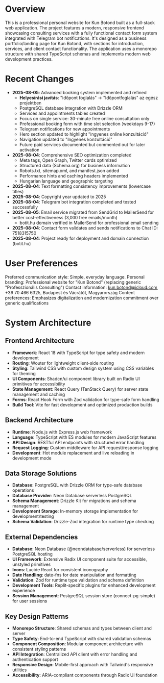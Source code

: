 # Overview

This is a professional personal website for Kun Botond built as a full-stack web application. The project features a modern, responsive frontend showcasing consulting services with a fully functional contact form system integrated with Telegram bot notifications. It's designed as a business portfolio/landing page for Kun Botond, with sections for introduction, services, and client contact functionality. The application uses a monorepo structure with shared TypeScript schemas and implements modern web development practices.

# Recent Changes
- **2025-08-05**: Advanced booking system implemented and refined
  - **Helyesírási javítás**: "Időpont foglalás" → "Időpontfoglalás" az egész projektben
  - PostgreSQL database integration with Drizzle ORM
  - Services and appointments tables created
  - Focus on single service: 30-minute free online consultation only
  - Professional booking form with time slot selection (weekdays 9-17)
  - Telegram notifications for new appointments
  - Hero section updated to highlight "Ingyenes online konzultáció"
  - Navigation updated to "Ingyenes konzultáció"
  - Future paid services documented but commented out for later activation
- **2025-08-04**: Comprehensive SEO optimization completed
  - Meta tags, Open Graph, Twitter cards optimized
  - Structured data (Schema.org) for business information
  - Robots.txt, sitemap.xml, and manifest.json added
  - Performance hints and caching headers implemented
  - Hungarian language and geographic targeting
- **2025-08-04**: Text formatting consistency improvements (lowercase titles)
- **2025-08-04**: Copyright year updated to 2025
- **2025-08-04**: Telegram bot integration completed and tested successfully
- **2025-08-05**: Email service migrated from SendGrid to MailerSend for better cost-effectiveness (3,000 free emails/month)
  - botit.hu domain verified in MailerSend for professional email sending
- **2025-08-04**: Contact form validates and sends notifications to Chat ID: 7518315750
- **2025-08-04**: Project ready for deployment and domain connection (botit.hu)

# User Preferences

Preferred communication style: Simple, everyday language.
Personal branding: Professional website for "Kun Botond" (replacing generic "Professzionális Consulting")
Contact information: kun.botond@icloud.com, +36 70 466 6325, Budapest és Vácrátót, Magyarország
Content preferences: Emphasizes digitalization and modernization commitment over generic qualifications

# System Architecture

## Frontend Architecture
- **Framework**: React 18 with TypeScript for type safety and modern development
- **Routing**: Wouter for lightweight client-side routing
- **Styling**: Tailwind CSS with custom design system using CSS variables for theming
- **UI Components**: Shadcn/ui component library built on Radix UI primitives for accessibility
- **State Management**: React Query (TanStack Query) for server state management and caching
- **Forms**: React Hook Form with Zod validation for type-safe form handling
- **Build Tool**: Vite for fast development and optimized production builds

## Backend Architecture
- **Runtime**: Node.js with Express.js web framework
- **Language**: TypeScript with ES modules for modern JavaScript features
- **API Design**: RESTful API endpoints with structured error handling
- **Request Logging**: Custom middleware for API request/response logging
- **Development**: Hot module replacement and live reloading in development mode

## Data Storage Solutions
- **Database**: PostgreSQL with Drizzle ORM for type-safe database operations
- **Database Provider**: Neon Database serverless PostgreSQL
- **Schema Management**: Drizzle Kit for migrations and schema management
- **Development Storage**: In-memory storage implementation for development/testing
- **Schema Validation**: Drizzle-Zod integration for runtime type checking

## External Dependencies
- **Database**: Neon Database (@neondatabase/serverless) for serverless PostgreSQL hosting
- **UI Framework**: Extensive Radix UI component suite for accessible, unstyled primitives
- **Icons**: Lucide React for consistent iconography
- **Date Handling**: date-fns for date manipulation and formatting
- **Validation**: Zod for runtime type validation and schema definition
- **Development Tools**: Replit-specific plugins for enhanced development experience
- **Session Management**: PostgreSQL session store (connect-pg-simple) for user sessions

## Key Design Patterns
- **Monorepo Structure**: Shared schemas and types between client and server
- **Type Safety**: End-to-end TypeScript with shared validation schemas
- **Component Composition**: Modular component architecture with consistent styling patterns
- **API Integration**: Centralized API client with error handling and authentication support
- **Responsive Design**: Mobile-first approach with Tailwind's responsive utilities
- **Accessibility**: ARIA-compliant components through Radix UI foundation